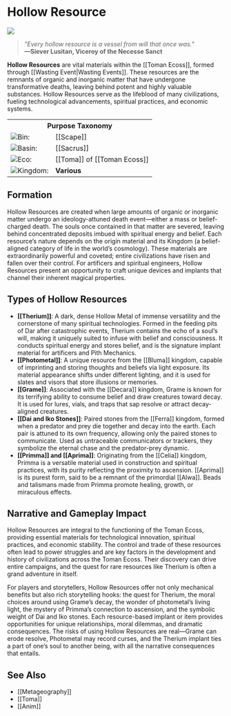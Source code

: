 <!-- wiki-header-section:start -->
# Hollow Resource
<p class="nickname"></p>

<img src="wiki_images/Hollow Resource.png"><i></i></img>

> _"Every hollow resource is a vessel from will that once was."_  
> **—Siever Lusitan, Viceroy of the Necesse Sanct**

**Hollow Resources** are vital materials within the [[Toman Ecoss]], formed through [[Wasting Event|Wasting Events]]. These resources are the remnants of organic and inorganic matter that have undergone transformative deaths, leaving behind potent and highly valuable substances. Hollow Resources serve as the lifeblood of many civilizations, fueling technological advancements, spiritual practices, and economic systems.
<!-- wiki-header-section:end -->

<!-- taxonomy-table-section:start -->
<div class="taxonomy-table">
  <table>
    <tr>
      <th colspan="3">Purpose Taxonomy</th>
    </tr>
    <tr>
      <td class="taxon-label"><img src="svg/bin.svg" class="taxon-icon">Bin:</td>
      <td class="taxon-content" colspan="2">[[Scape]]</td>
    </tr>
    <tr>
      <td class="taxon-label"><img src="svg/basin.svg" class="taxon-icon">Basin:</td>
      <td class="taxon-content" colspan="2">[[Sacrus]]</td>
    </tr>
    <tr>
      <td class="taxon-label"><img src="svg/eco.svg" class="taxon-icon">Eco:</td>
      <td class="taxon-content" colspan="2">[[Toma]] of [[Toman Ecoss]]</td>
    </tr>
    <tr>
      <td class="taxon-label"><img src="svg/kingdom.svg" class="taxon-icon">Kingdom:</td>
      <td class="taxon-content" colspan="2"><strong>Various</strong></td>
    </tr>
  </table>
</div>
<!-- taxonomy-table-section:end -->

## Formation

Hollow Resources are created when large amounts of organic or inorganic matter undergo an ideology-attuned death event—either a mass or belief-charged death. The souls once contained in that matter are severed, leaving behind concentrated deposits imbued with spiritual energy and belief. Each resource’s nature depends on the origin material and its Kingdom (a belief-aligned category of life in the world’s cosmology). These materials are extraordinarily powerful and coveted; entire civilizations have risen and fallen over their control. For artificers and spiritual engineers, Hollow Resources present an opportunity to craft unique devices and implants that channel their inherent magical properties.

## Types of Hollow Resources

- **[[Therium]]**: A dark, dense Hollow Metal of immense versatility and the cornerstone of many spiritual technologies. Formed in the feeding pits of Dar after catastrophic events, Therium contains the echo of a soul’s will, making it uniquely suited to infuse with belief and consciousness. It conducts spiritual energy and stores belief, and is the signature implant material for artificers and Pith Mechanics.
- **[[Photometal]]**: A unique resource from the [[Bluma]] kingdom, capable of imprinting and storing thoughts and beliefs via light exposure. Its material appearance shifts under different lighting, and it is used for slates and visors that store illusions or memories.
- **[[Grame]]**: Associated with the [[Decara]] kingdom, Grame is known for its terrifying ability to consume belief and draw creatures toward decay. It is used for lures, vials, and traps that sap resolve or attract decay-aligned creatures.
- **[[Dai and Iko Stones]]**: Paired stones from the [[Ferra]] kingdom, formed when a predator and prey die together and decay into the earth. Each pair is attuned to its own frequency, allowing only the paired stones to communicate. Used as untraceable communicators or trackers, they symbolize the eternal chase and the predator-prey dynamic.
- **[[Primma]] and [[Aprima]]**: Originating from the [[Celia]] kingdom, Primma is a versatile material used in construction and spiritual practices, with its purity reflecting the proximity to ascension. [[Aprima]] is its purest form, said to be a remnant of the primordial [[Alwa]]. Beads and talismans made from Primma promote healing, growth, or miraculous effects.


## Narrative and Gameplay Impact

Hollow Resources are integral to the functioning of the Toman Ecoss, providing essential materials for technological innovation, spiritual practices, and economic stability. The control and trade of these resources often lead to power struggles and are key factors in the development and history of civilizations across the Toman Ecoss. Their discovery can drive entire campaigns, and the quest for rare resources like Therium is often a grand adventure in itself.

For players and storytellers, Hollow Resources offer not only mechanical benefits but also rich storytelling hooks: the quest for Therium, the moral choices around using Grame’s decay, the wonder of photometal’s living light, the mystery of Primma’s connection to ascension, and the symbolic weight of Dai and Iko stones. Each resource-based implant or item provides opportunities for unique relationships, moral dilemmas, and dramatic consequences. The risks of using Hollow Resources are real—Grame can erode resolve, Photometal may record curses, and the Therium implant ties a part of one’s soul to another being, with all the narrative consequences that entails.

## See Also

- [[Metageography]]
- [[Toma]]
- [[Anim]]

